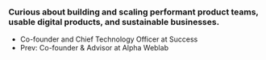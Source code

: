 ### Curious about building and scaling performant product teams, usable digital products, and sustainable businesses.
- Co-founder and Chief Technology Officer at Success
- Prev: Co-founder & Advisor at Alpha Weblab
